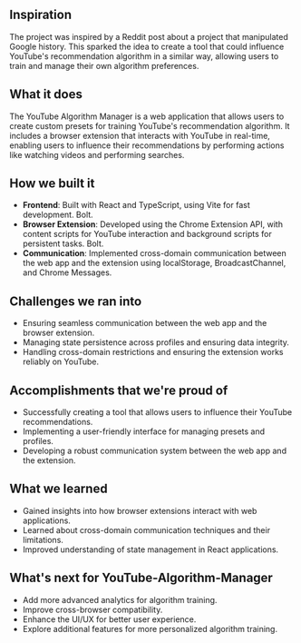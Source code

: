 ## Inspiration
The project was inspired by a Reddit post about a project that manipulated Google history. This sparked the idea to create a tool that could influence YouTube's recommendation algorithm in a similar way, allowing users to train and manage their own algorithm preferences.

## What it does
The YouTube Algorithm Manager is a web application that allows users to create custom presets for training YouTube's recommendation algorithm. It includes a browser extension that interacts with YouTube in real-time, enabling users to influence their recommendations by performing actions like watching videos and performing searches.

## How we built it
- **Frontend**: Built with React and TypeScript, using Vite for fast development. Bolt.
- **Browser Extension**: Developed using the Chrome Extension API, with content scripts for YouTube interaction and background scripts for persistent tasks. Bolt.
- **Communication**: Implemented cross-domain communication between the web app and the extension using localStorage, BroadcastChannel, and Chrome Messages.

## Challenges we ran into
- Ensuring seamless communication between the web app and the browser extension.
- Managing state persistence across profiles and ensuring data integrity.
- Handling cross-domain restrictions and ensuring the extension works reliably on YouTube.

## Accomplishments that we're proud of
- Successfully creating a tool that allows users to influence their YouTube recommendations.
- Implementing a user-friendly interface for managing presets and profiles.
- Developing a robust communication system between the web app and the extension.

## What we learned
- Gained insights into how browser extensions interact with web applications.
- Learned about cross-domain communication techniques and their limitations.
- Improved understanding of state management in React applications.

## What's next for YouTube-Algorithm-Manager
- Add more advanced analytics for algorithm training.
- Improve cross-browser compatibility.
- Enhance the UI/UX for better user experience.
- Explore additional features for more personalized algorithm training.
